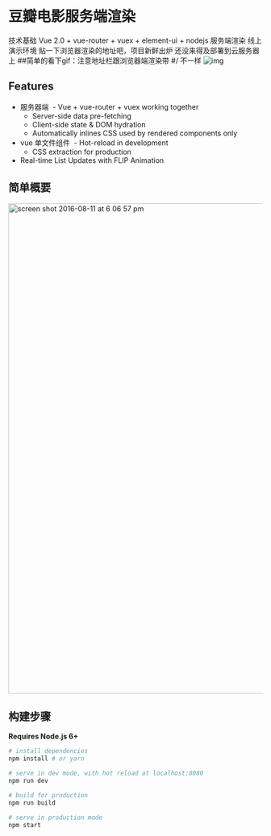 # 豆瓣电影服务端渲染
技术基础 Vue 2.0 + vue-router + vuex + element-ui + nodejs 服务端渲染
线上演示环境 贴一下浏览器渲染的地址吧，项目新鲜出炉 还没来得及部署到云服务器上
##简单的看下gif：注意地址栏跟浏览器端渲染带 #/ 不一样
![img](https://github.com/monkeyWangs/doubanMovie-SSR/blob/master/public/doubanSSR.gif)
## Features

- 服务器端
  - Vue + vue-router + vuex working together
  - Server-side data pre-fetching
  - Client-side state & DOM hydration
  - Automatically inlines CSS used by rendered components only
- vue 单文件组件
  - Hot-reload in development
  - CSS extraction for production
- Real-time List Updates with FLIP Animation

## 简单概要
<img width="973" alt="screen shot 2016-08-11 at 6 06 57 pm" src="https://cloud.githubusercontent.com/assets/499550/17607895/786a415a-5fee-11e6-9c11-45a2cfdf085c.png">

## 构建步骤
**Requires Node.js 6+**

``` bash
# install dependencies
npm install # or yarn

# serve in dev mode, with hot reload at localhost:8080
npm run dev

# build for production
npm run build

# serve in production mode
npm start
```
